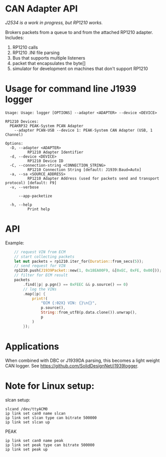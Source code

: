 # CAN Adapter API

*J2534 is a work in progress, but RP1210 works.*

Brokers packets from a queue to and from the attached RP1210 adapter.  Includes:
1. RP1210 calls
2. RP1210 .INI file parsing
3. Bus that supports multiple listeners
4. packet that encapsulates the byte[]
5. simulator for development on machines that don't support RP1210

# Usage for command line J1939 logger
```
Usage: Usage: logger [OPTIONS] --adapter <ADAPTER> --device <DEVICE>

RP1210 Devices:
  PEAKRP32 PEAK-System PCAN Adapter
    --adapter PCAN-USB --device 1: PEAK-System CAN Adapter (USB, 1 Channel)

Options:
  -D, --adapter <ADAPTER>
          RP1210 Adapter Identifier
  -d, --device <DEVICE>
          RP1210 Device ID
  -C, --connection-string <CONNECTION_STRING>
          RP1210 Connection String [default: J1939:Baud=Auto]
  -a, --sa <SOURCE_ADDRESS>
          RP1210 Adapter Address (used for packets send and transport protocol) [default: F9]
  -v, --verbose

      --app-packetize

  -h, --help
          Print help
```

# API
Example:
```rust
    // request VIN from ECM
    // start collecting packets
    let mut packets = rp1210.iter_for(Duration::from_secs(5));
    // send request for VIN
    rp1210.push(J1939Packet::new(1, 0x18EA00F9, &[0xEC, 0xFE, 0x00]));
    // filter for ECM result
    packets
        .find(|p| p.pgn() == 0xFEEC && p.source() == 0)
        // log the VINs
        .map(|p| {
            print!(
                "ECM {:02X} VIN: {}\n{}",
                p.source(),
                String::from_utf8(p.data.clone()).unwrap(),
                p
            )
        });
```

# Applications
When combined with DBC or J1939DA parsing, this becomes a light weight CAN logger.  See https://github.com/SolidDesignNet/j1939logger.

# Note for Linux setup:
slcan setup:
```
slcand /dev/ttyACM0
ip link set can0 name slcan
ip link set slcan type can bitrate 500000
ip link set slcan up
```

PEAK
```
ip link set can0 name peak
ip link set peak type can bitrate 500000
ip link set peak up
```
